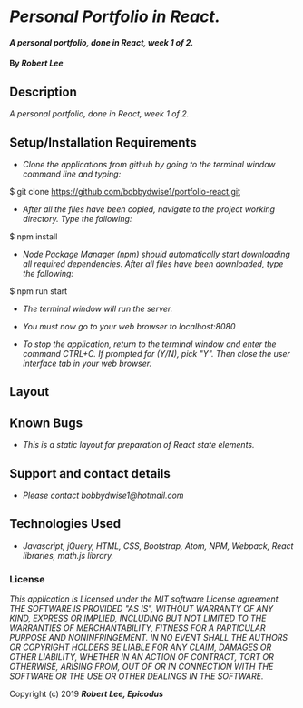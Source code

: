 # _Personal Portfolio in React._

#### _A personal portfolio, done in React, week 1 of 2._

#### By _**Robert Lee**_

## Description

_A personal portfolio, done in React, week 1 of 2._

## Setup/Installation Requirements

* _Clone the applications from github by going to the terminal window command line and typing:_

$ git clone https://github.com/bobbydwise1/portfolio-react.git

* _After all the files have been copied, navigate to the project working directory.  Type the following:_

$ npm install

* _Node Package Manager (npm) should automatically start downloading all required dependencies.  After all files have been downloaded, type the following:_

$ npm run start

* _The terminal window will run the server._

* _You must now go to your web browser to localhost:8080_

* _To stop the application, return to the terminal window and enter the command CTRL+C.  If prompted for (Y/N), pick "Y".  Then close the user interface tab in your web browser._

## Layout



## Known Bugs

* _This is a static layout for preparation of React state elements._

## Support and contact details

* _Please contact bobbydwise1@hotmail.com_

## Technologies Used

* _Javascript, jQuery, HTML, CSS, Bootstrap, Atom, NPM, Webpack, React libraries, math.js library._

### License

*This application is Licensed under the MIT software License agreement. THE SOFTWARE IS PROVIDED "AS IS", WITHOUT WARRANTY OF ANY KIND, EXPRESS OR IMPLIED, INCLUDING BUT NOT LIMITED TO THE WARRANTIES OF MERCHANTABILITY, FITNESS FOR A PARTICULAR PURPOSE AND NONINFRINGEMENT. IN NO EVENT SHALL THE AUTHORS OR COPYRIGHT HOLDERS BE LIABLE FOR ANY CLAIM, DAMAGES OR OTHER LIABILITY, WHETHER IN AN ACTION OF CONTRACT, TORT OR OTHERWISE, ARISING FROM, OUT OF OR IN CONNECTION WITH THE SOFTWARE OR THE USE OR OTHER DEALINGS IN THE SOFTWARE.*

Copyright (c) 2019 **_Robert Lee, Epicodus_**
